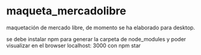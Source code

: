 # maqueta_mercadolibre
maquetación de mercado libre, de momento se ha elaborado para desktop.

se debe instalar npm para generar la carpeta de node_modules y poder visualizar
en el browser localhost: 3000 con npm star
